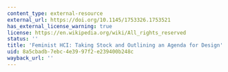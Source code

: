 ```yaml
---
content_type: external-resource
external_url: https://doi.org/10.1145/1753326.1753521
has_external_license_warning: true
license: https://en.wikipedia.org/wiki/All_rights_reserved
status: ''
title: 'Feminist HCI: Taking Stock and Outlining an Agenda for Design'
uid: 8a5cbadb-7ebc-4e39-97f2-e239400b248c
wayback_url: ''
---
```


